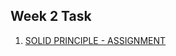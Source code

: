 ## Week 2 Task

1) [SOLID PRINCIPLE - ASSIGNMENT]( https://github.com/madhavjk/Databeat/blob/main/Week2Assign1.ipynb)

